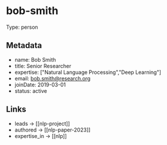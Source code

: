 # bob-smith

Type: person

## Metadata

- name: Bob Smith
- title: Senior Researcher
- expertise: ["Natural Language Processing","Deep Learning"]
- email: bob.smith@research.org
- joinDate: 2019-03-01
- status: active

## Links

- leads -> [[nlp-project]]
- authored -> [[nlp-paper-2023]]
- expertise_in -> [[nlp]]

